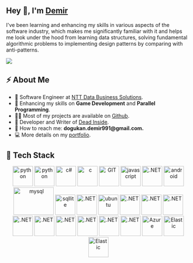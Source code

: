 <h2>Hey 👋, I'm <a href="https://www.linkedin.com/in/dogukandemir99/">Demir</a></h2>
<p>I've been learning and enhancing my skills in various aspects of the software industry, which makes me significantly familiar with it and helps me look under the hood from learning data structures, solving fundamental algorithmic problems to implementing design patterns by comparing with anti-patterns.</p>

![](https://leetcard.jacoblin.cool/demirdogukan?border=0&radius=20)

<h2>⚡️ About Me</h2>
<ul>
<li>🔭 Software Engineer at <a href="https://nttdata-solutions.com/tr/">NTT Data Business Solutions</a>.</li>
<li>🧐 Enhancing my skills on <strong>Game Development</strong> and <strong>Parallel Programming</strong>.</li>
<li>👨‍💻 Most of my projects are available on <a href="https://github.com/xddemir">Github</a>.</li>
<li>📝 Developer and Writer of <a href="https://store.steampowered.com/app/2315000/Dead_Inside/">Dead Inside</a>.</li>
<li>💬 How to reach me: <strong>dogukan.demir991@gmail.com.</strong></li>
<li>💻 More details on my <a href="https://xddemir.github.io./">portfolio</a>.</li></li>
      
</ul>
<h2>🚀 Tech Stack</h2>
<p align="left">
<p align="center">
      <img src="https://www.vectorlogo.zone/logos/unity3d/unity3d-icon.svg" alt="python" width="55" height="55"/>
      <img src="https://www.vectorlogo.zone/logos/python/python-icon.svg" alt="python" width="55" height="55"/>
      <img src="https://user-images.githubusercontent.com/52351749/127752109-ffe5c01c-d84c-4bf8-8a2d-0ab6776862a0.png" alt="c#" width="55" height="55"/>
      <img src="https://user-images.githubusercontent.com/52351749/127752433-8c8cc395-62d0-4713-b1ee-7c6c622ab95b.png" alt="c" width="55" height="55"/> 
      <img src="https://www.vectorlogo.zone/logos/git-scm/git-scm-icon.svg" alt="GIT" width="55" height="55"/> 
      <img src="https://user-images.githubusercontent.com/52351749/127752469-1265145c-d445-41de-b1ca-25114ebd9df6.png" alt="javascript" width="55" height="55"/>
      <img src="https://www.vectorlogo.zone/logos/typescriptlang/typescriptlang-icon.svg" alt=".NET" width="55" height="55"/>
      <img src="https://www.vectorlogo.zone/logos/android/android-icon.svg" alt="android" width="55" height="55"/>
      <img src="https://www.vectorlogo.zone/logos/mysql/mysql-ar21.svg" alt="mysql" width="110" height="75"/> 
      <img src="https://www.vectorlogo.zone/logos/sqlite/sqlite-icon.svg" alt="sqllite" width="55" height="55"/> 
      <img src="https://www.vectorlogo.zone/logos/postgresql/postgresql-icon.svg" alt=".NET" width="55" height="55"/> 
      <img src="https://www.vectorlogo.zone/logos/ubuntu/ubuntu-icon.svg" alt="ubuntu" width="55" height="55"/>
      <img src="https://www.vectorlogo.zone/logos/dotnet/dotnet-vertical.svg" alt=".NET" width="55" height="55"/>
      <img src="https://www.vectorlogo.zone/logos/getpostman/getpostman-icon.svg" alt=".NET" width="55" height="55"/>
      <img src="https://www.vectorlogo.zone/logos/mongodb/mongodb-icon.svg" alt=".NET" width="55" height="55"/>
      <img src="https://www.vectorlogo.zone/logos/nodejs/nodejs-icon.svg" alt=".NET" width="55" height="55"/>
      <img src="https://www.vectorlogo.zone/logos/graphql/graphql-icon.svg" alt=".NET" width="55" height="55"/>
      <img src="https://www.vectorlogo.zone/logos/heroku/heroku-icon.svg" alt=".NET" width="55" height="55"/>
      <img src="https://www.vectorlogo.zone/logos/redis/redis-icon.svg" alt=".NET" width="55" height="55"/>
      <img src="https://www.vectorlogo.zone/logos/docker/docker-official.svg" alt=".NET" width="55" height="55"/>
      <img src="https://www.vectorlogo.zone/logos/expressjs/expressjs-icon.svg" alt=".NET" width="55" height="55"/>
      <img src="https://upload.wikimedia.org/wikipedia/commons/f/fa/Microsoft_Azure.svg" alt="Azure" width="55" height="55"/>
      <img src="https://www.vectorlogo.zone/logos/elastic/elastic-ar21.svg" alt="Elastic" height="55"/>
      <img src="https://www.vectorlogo.zone/logos/rabbitmq/rabbitmq-icon.svg" alt="Elastic" height="55"/>
      
</p>
